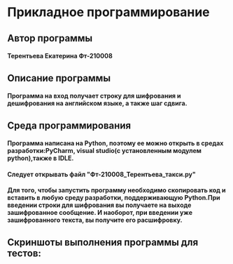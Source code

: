 # Прикладное программирование
<h2 => Автор программы </a> 
<h4 => Терентьева Екатерина Фт-210008 </a> 
<h2 => Описание программы </a> 
<h4 align=>Программа на вход получает строку для шифрования и дешифрования на английском языке, а также шаг сдвига. </h3>
<h2 => Среда программирования </a> 
<h4 align=>Программа написана на Python, поэтому ее можно открыть в средах разработки:PyCharm, visual studiо(с установленным модулем python),также в IDLE. </h3>
<h4 align=>Следует открывать файл "Фт-210008_Терентьева_такси.py" </h3>
<h4 align=>Для того, чтобы запустить программу необходимо скопировать код и вставить в любую среду разработки, поддерживающую Python.При введении строки для шифрования вы получаете на выходе зашифрованное сообщение. И наоборот, при введении уже зашифрованного текста, вы получите его расшифровку. </h3>
<h2 => Скриншоты выполнения программы для тестов: </a> 
<img src="  " alt="">
<img src="  " alt="">
<img src="  " alt="">
